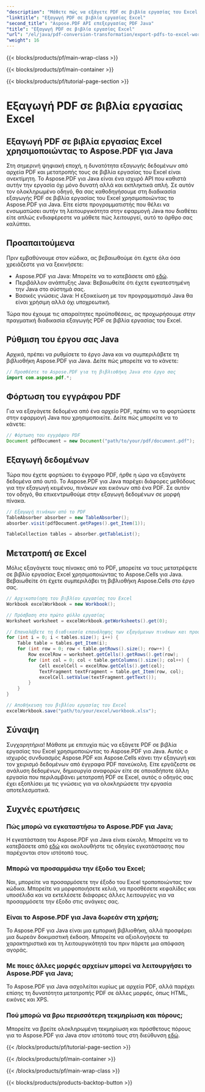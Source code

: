 ```yaml
---
"description": "Μάθετε πώς να εξάγετε PDF σε βιβλία εργασίας του Excel χωρίς κόπο με το Aspose.PDF για Java. Οδηγός βήμα προς βήμα για απρόσκοπτη εξαγωγή δεδομένων."
"linktitle": "Εξαγωγή PDF σε βιβλία εργασίας Excel"
"second_title": "Aspose.PDF API επεξεργασίας PDF Java"
"title": "Εξαγωγή PDF σε βιβλία εργασίας Excel"
"url": "/el/java/pdf-conversion-transformation/export-pdfs-to-excel-workbooks/"
"weight": 16
---
```


{{< blocks/products/pf/main-wrap-class >}}

{{< blocks/products/pf/main-container >}}

{{< blocks/products/pf/tutorial-page-section >}}

# Εξαγωγή PDF σε βιβλία εργασίας Excel


## Εξαγωγή PDF σε βιβλία εργασίας Excel χρησιμοποιώντας το Aspose.PDF για Java

Στη σημερινή ψηφιακή εποχή, η δυνατότητα εξαγωγής δεδομένων από αρχεία PDF και μετατροπής τους σε βιβλία εργασίας του Excel είναι ανεκτίμητη. Το Aspose.PDF για Java είναι ένα ισχυρό API που καθιστά αυτήν την εργασία όχι μόνο δυνατή αλλά και εκπληκτικά απλή. Σε αυτόν τον ολοκληρωμένο οδηγό, θα σας καθοδηγήσουμε στη διαδικασία εξαγωγής PDF σε βιβλία εργασίας του Excel χρησιμοποιώντας το Aspose.PDF για Java. Είτε είστε προγραμματιστής που θέλει να ενσωματώσει αυτήν τη λειτουργικότητα στην εφαρμογή Java που διαθέτει είτε απλώς ενδιαφέρεστε να μάθετε πώς λειτουργεί, αυτό το άρθρο σας καλύπτει.

## Προαπαιτούμενα

Πριν εμβαθύνουμε στον κώδικα, ας βεβαιωθούμε ότι έχετε όλα όσα χρειάζεστε για να ξεκινήσετε:

- Aspose.PDF για Java: Μπορείτε να το κατεβάσετε από [εδώ](https://releases.aspose.com/pdf/java/).
- Περιβάλλον ανάπτυξης Java: Βεβαιωθείτε ότι έχετε εγκατεστημένη την Java στο σύστημά σας.
- Βασικές γνώσεις Java: Η εξοικείωση με τον προγραμματισμό Java θα είναι χρήσιμη αλλά όχι υποχρεωτική.

Τώρα που έχουμε τις απαραίτητες προϋποθέσεις, ας προχωρήσουμε στην πραγματική διαδικασία εξαγωγής PDF σε βιβλία εργασίας του Excel.

## Ρύθμιση του έργου σας Java

Αρχικά, πρέπει να ρυθμίσετε το έργο Java και να συμπεριλάβετε τη βιβλιοθήκη Aspose.PDF για Java. Δείτε πώς μπορείτε να το κάνετε:

```java
// Προσθέστε το Aspose.PDF για τη βιβλιοθήκη Java στο έργο σας
import com.aspose.pdf.*;
```

## Φόρτωση του εγγράφου PDF

Για να εξαγάγετε δεδομένα από ένα αρχείο PDF, πρέπει να το φορτώσετε στην εφαρμογή Java που χρησιμοποιείτε. Δείτε πώς μπορείτε να το κάνετε:

```java
// Φόρτωση του εγγράφου PDF
Document pdfDocument = new Document("path/to/your/pdf/document.pdf");
```

## Εξαγωγή δεδομένων

Τώρα που έχετε φορτώσει το έγγραφο PDF, ήρθε η ώρα να εξαγάγετε δεδομένα από αυτό. Το Aspose.PDF για Java παρέχει διάφορες μεθόδους για την εξαγωγή κειμένου, πινάκων και εικόνων από ένα PDF. Σε αυτόν τον οδηγό, θα επικεντρωθούμε στην εξαγωγή δεδομένων σε μορφή πίνακα.

```java
// Εξαγωγή πινάκων από το PDF
TableAbsorber absorber = new TableAbsorber();
absorber.visit(pdfDocument.getPages().get_Item(1));

TableCollection tables = absorber.getTableList();
```

## Μετατροπή σε Excel

Μόλις εξαγάγετε τους πίνακες από το PDF, μπορείτε να τους μετατρέψετε σε βιβλίο εργασίας Excel χρησιμοποιώντας το Aspose.Cells για Java. Βεβαιωθείτε ότι έχετε συμπεριλάβει τη βιβλιοθήκη Aspose.Cells στο έργο σας.

```java
// Αρχικοποίηση του βιβλίου εργασίας του Excel
Workbook excelWorkbook = new Workbook();

// Πρόσβαση στο πρώτο φύλλο εργασίας
Worksheet worksheet = excelWorkbook.getWorksheets().get(0);

// Επαναλάβετε τη διαδικασία επανάληψης των εξαγόμενων πινάκων και προσθέστε τους στο φύλλο εργασίας
for (int i = 0; i < tables.size(); i++) {
    Table table = tables.get_Item(i);
    for (int row = 0; row < table.getRows().size(); row++) {
        Row excelRow = worksheet.getCells().getRows().get(row);
        for (int col = 0; col < table.getColumns().size(); col++) {
            Cell excelCell = excelRow.getCells().get(col);
            TextFragment textFragment = table.get_Item(row, col);
            excelCell.setValue(textFragment.getText());
        }
    }
}

// Αποθήκευση του βιβλίου εργασίας του Excel
excelWorkbook.save("path/to/your/excel/workbook.xlsx");
```

## Σύναψη

Συγχαρητήρια! Μάθατε με επιτυχία πώς να εξάγετε PDF σε βιβλία εργασίας του Excel χρησιμοποιώντας το Aspose.PDF για Java. Αυτός ο ισχυρός συνδυασμός Aspose.PDF και Aspose.Cells κάνει την εξαγωγή και τον χειρισμό δεδομένων από έγγραφα PDF πανεύκολη. Είτε εργάζεστε σε ανάλυση δεδομένων, δημιουργία αναφορών είτε σε οποιαδήποτε άλλη εργασία που περιλαμβάνει μετατροπή PDF σε Excel, αυτός ο οδηγός σας έχει εξοπλίσει με τις γνώσεις για να ολοκληρώσετε την εργασία αποτελεσματικά.

## Συχνές ερωτήσεις

### Πώς μπορώ να εγκαταστήσω το Aspose.PDF για Java;

Η εγκατάσταση του Aspose.PDF για Java είναι εύκολη. Μπορείτε να το κατεβάσετε από [εδώ](https://releases.aspose.com/pdf/java/) και ακολουθήστε τις οδηγίες εγκατάστασης που παρέχονται στον ιστότοπό τους.

### Μπορώ να προσαρμόσω την έξοδο του Excel;

Ναι, μπορείτε να προσαρμόσετε την έξοδο του Excel τροποποιώντας τον κώδικα. Μπορείτε να μορφοποιήσετε κελιά, να προσθέσετε κεφαλίδες και υποσέλιδα και να εκτελέσετε διάφορες άλλες λειτουργίες για να προσαρμόσετε την έξοδο στις ανάγκες σας.

### Είναι το Aspose.PDF για Java δωρεάν στη χρήση;

Το Aspose.PDF για Java είναι μια εμπορική βιβλιοθήκη, αλλά προσφέρει μια δωρεάν δοκιμαστική έκδοση. Μπορείτε να αξιολογήσετε τα χαρακτηριστικά και τη λειτουργικότητά του πριν πάρετε μια απόφαση αγοράς.

### Με ποιες άλλες μορφές αρχείων μπορεί να λειτουργήσει το Aspose.PDF για Java;

Το Aspose.PDF για Java ασχολείται κυρίως με αρχεία PDF, αλλά παρέχει επίσης τη δυνατότητα μετατροπής PDF σε άλλες μορφές, όπως HTML, εικόνες και XPS.

### Πού μπορώ να βρω περισσότερη τεκμηρίωση και πόρους;

Μπορείτε να βρείτε ολοκληρωμένη τεκμηρίωση και πρόσθετους πόρους για το Aspose.PDF για Java στον ιστότοπό τους στη διεύθυνση [εδώ](https://reference.aspose.com/pdf/java/).

{{< /blocks/products/pf/tutorial-page-section >}}

{{< /blocks/products/pf/main-container >}}

{{< /blocks/products/pf/main-wrap-class >}}

{{< blocks/products/products-backtop-button >}}